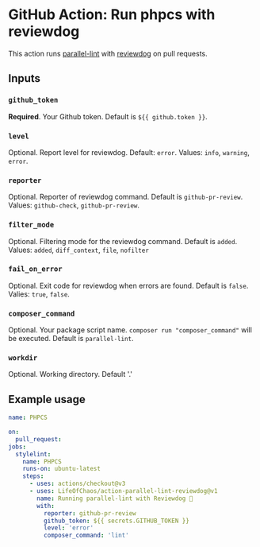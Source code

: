 # GitHub Action: Run phpcs with reviewdog

This action runs [parallel-lint](https://github.com/php-parallel-lint/PHP-Parallel-Lint) with
[reviewdog](https://github.com/reviewdog/reviewdog) on pull requests.

## Inputs

### `github_token`

**Required**. Your Github token. 
Default is `${{ github.token }}`.

### `level`

Optional. Report level for reviewdog.
Default: `error`.
Values: `info`, `warning`, `error`.

### `reporter`
Optional. Reporter of reviewdog command. 
Default is `github-pr-review`.
Values: `github-check`, `github-pr-review`.

### `filter_mode`

Optional. Filtering mode for the reviewdog command. 
Default is `added`.
Values: `added`, `diff_context`, `file`, `nofilter`

### `fail_on_error`

Optional. Exit code for reviewdog when errors are found. 
Default is `false`.
Valies: `true`, `false`.

### `composer_command`

Optional. Your package script name. `composer run "composer_command"` will be executed. 
Default is `parallel-lint`.

### `workdir`

Optional. Working directory. Default '.'

## Example usage

```yml
name: PHPCS

on:
  pull_request:
jobs:
  stylelint:
    name: PHPCS
    runs-on: ubuntu-latest
    steps:
      - uses: actions/checkout@v3
      - uses: LifeOfChaos/action-parallel-lint-reviewdog@v1
        name: Running parallel-lint with Reviewdog 🐶
        with:
          reporter: github-pr-review
          github_token: ${{ secrets.GITHUB_TOKEN }}
          level: 'error'
          composer_command: 'lint'
```
